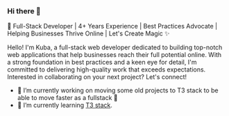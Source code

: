 ### Hi there 👋

🌟 Full-Stack Developer | 4+ Years Experience | Best Practices Advocate | Helping Businesses Thrive Online | Let's Create Magic ✨

Hello! I'm Kuba, a full-stack web developer dedicated to building top-notch web applications that help businesses reach their full potential online. With a strong foundation in best practices and a keen eye for detail, I'm committed to delivering high-quality work that exceeds expectations. Interested in collaborating on your next project? Let's connect!

- 🔭 I’m currently working on moving some old projects to T3 stack to be able to move faster as a fullstack 🚀
- 🌱 I’m currently learning [T3 stack](https://create.t3.gg/). 
